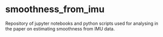 # smoothness_from_imu
Repository of jupyter notebooks and python scripts used for analysing in the paper on estimating smoothness from IMU data.
